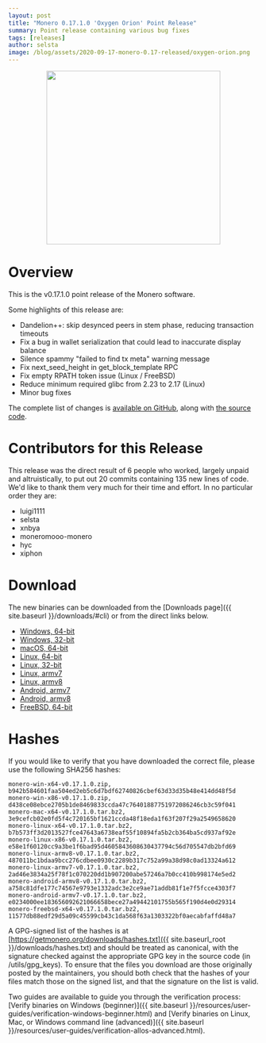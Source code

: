 ```yaml
---
layout: post
title: "Monero 0.17.1.0 'Oxygen Orion' Point Release"
summary: Point release containing various bug fixes
tags: [releases]
author: selsta
image: /blog/assets/2020-09-17-monero-0.17-released/oxygen-orion.png
---
```


<div align="center">
   <img src="{{ page.image }}" width="350px">
 </div>

# Overview

This is the v0.17.1.0 point release of the Monero software.

Some highlights of this release are:

- Dandelion++: skip desynced peers in stem phase, reducing transaction timeouts
- Fix a bug in wallet serialization that could lead to inaccurate display balance
- Silence spammy "failed to find tx meta" warning message
- Fix next_seed_height in get_block_template RPC
- Fix empty RPATH token issue (Linux / FreeBSD)
- Reduce minimum required glibc from 2.23 to 2.17 (Linux)
- Minor bug fixes

The complete list of changes is [available on GitHub](https://github.com/monero-project/monero/compare/v0.17.0.1...v0.17.1.0), along with [the source code](https://github.com/monero-project/monero/tree/v0.17.1.0).

# Contributors for this Release

This release was the direct result of 6 people who worked, largely unpaid and altruistically, to put out 20 commits containing 135 new lines of code. We'd like to thank them very much for their time and effort. In no particular order they are:

- luigi1111
- selsta
- xnbya
- moneromooo-monero
- hyc
- xiphon

# Download

The new binaries can be downloaded from the [Downloads page]({{ site.baseurl }}/downloads/#cli) or from the direct links below.

- [Windows, 64-bit](https://downloads.getmonero.org/cli/monero-win-x64-v0.17.1.0.zip)
- [Windows, 32-bit](https://downloads.getmonero.org/cli/monero-win-x86-v0.17.1.0.zip)
- [macOS, 64-bit](https://downloads.getmonero.org/cli/monero-mac-x64-v0.17.1.0.tar.bz2)
- [Linux, 64-bit](https://downloads.getmonero.org/cli/monero-linux-x64-v0.17.1.0.tar.bz2)
- [Linux, 32-bit](https://downloads.getmonero.org/cli/monero-linux-x86-v0.17.1.0.tar.bz2)
- [Linux, armv7](https://downloads.getmonero.org/cli/monero-linux-armv7-v0.17.1.0.tar.bz2)
- [Linux, armv8](https://downloads.getmonero.org/cli/monero-linux-armv8-v0.17.1.0.tar.bz2)
- [Android, armv7](https://downloads.getmonero.org/cli/monero-android-armv7-v0.17.1.0.tar.bz2)
- [Android, armv8](https://downloads.getmonero.org/cli/monero-android-armv8-v0.17.1.0.tar.bz2)
- [FreeBSD, 64-bit](https://downloads.getmonero.org/cli/monero-freebsd-x64-v0.17.1.0.tar.bz2)

# Hashes

If you would like to verify that you have downloaded the correct file, please use the following SHA256 hashes:

```
monero-win-x64-v0.17.1.0.zip, b942b584601faa504ed2eb5c6d7bdf62740826cbef63d33d35b48e414dd48f5d
monero-win-x86-v0.17.1.0.zip, d438ce08ebce2705b1de8469833ccda47c76401887751972086246cb3c59f041
monero-mac-x64-v0.17.1.0.tar.bz2, 3e9cefcb02e0fd5f4c720165bf1621ccda48f18eda1f63f207f29a2549658620
monero-linux-x64-v0.17.1.0.tar.bz2, b7b573ff3d2013527fce47643a6738eaf55f10894fa5b2cb364ba5cd937af92e
monero-linux-x86-v0.17.1.0.tar.bz2, e58e1f60120cc9a3be1f6bad95d4605843608630437794c56d705547db2bfd69
monero-linux-armv8-v0.17.1.0.tar.bz2, 487011bc1bdaa9bcc276cdbee0930c2289b317c752a99a38d98c0ad13324a612
monero-linux-armv7-v0.17.1.0.tar.bz2, 2ad46e3834a25f78f1c070220dd1b907200abe57246a7b0cc410b998174e5ed2
monero-android-armv8-v0.17.1.0.tar.bz2, a758c81dfe177c74567e9793e1332adc3e2ce9ae71addb81f1e7f5fcce4303f7
monero-android-armv7-v0.17.1.0.tar.bz2, e0234000ee183656092621066658bece27a49442101755b565f190d4e0d29314
monero-freebsd-x64-v0.17.1.0.tar.bz2, 11577db88edf29d5a09c45599cb43c1da568f63a1303322bf0aecabfaffd48a7
```

A GPG-signed list of the hashes is at [https://getmonero.org/downloads/hashes.txt]({{ site.baseurl_root }}/downloads/hashes.txt) and should be treated as canonical, with the signature checked against the appropriate GPG key in the source code (in /utils/gpg_keys). To ensure that the files you download are those originally posted by the maintainers, you should both check that the hashes of your files match those on the signed list, and that the signature on the list is valid.

Two guides are available to guide you through the verification process: [Verify binaries on Windows (beginner)]({{ site.baseurl }}/resources/user-guides/verification-windows-beginner.html) and [Verify binaries on Linux, Mac, or Windows command line (advanced)]({{ site.baseurl }}/resources/user-guides/verification-allos-advanced.html).
